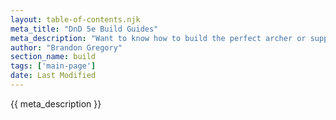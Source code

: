 ```yaml
---
layout: table-of-contents.njk
meta_title: "DnD 5e Build Guides"
meta_description: "Want to know how to build the perfect archer or support caster? These DnD build guides for archers, AOE mages, tanks, and more give you the best options."
author: "Brandon Gregory"
section_name: build
tags: ['main-page']
date: Last Modified
---
```


{{ meta_description }}